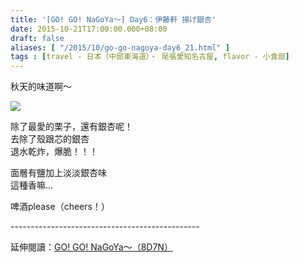 ```yaml
---
title: '[GO! GO! NaGoYa～] Day6：伊藤軒 揚げ銀杏'
date: 2015-10-21T17:00:00.000+08:00
draft: false
aliases: [ "/2015/10/go-go-nagoya-day6_21.html" ]
tags : [travel - 日本（中部東海道）・ 尾張愛知名古屋, flavor - 小食部]
---
```


秋天的味道啊～  

![](/images/nagoya6b.jpg)

除了最愛的栗子，還有銀杏呢！  
去除了殼跟芯的銀杏  
退水乾炸，爆脆！！！  
  
面層有鹽加上淡淡銀杏味  
這種香嘛...  
  
啤酒please（cheers！）  
  
\-----------------------------------------------  
  
延伸閱讀：[GO! GO! NaGoYa～（8D7N）](https://hidie.net/nagoya8d7n/)
